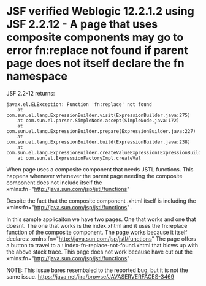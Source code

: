 # JSF verified Weblogic 12.2.1.2 using JSF 2.2.12 - A page that uses composite components may go to error fn:replace not found if parent page does not itself declare the fn namespace

JSF 2.2-12 returns:

```
javax.el.ELException: Function 'fn:replace' not found
	at com.sun.el.lang.ExpressionBuilder.visit(ExpressionBuilder.java:275)
	at com.sun.el.parser.SimpleNode.accept(SimpleNode.java:172)
	at com.sun.el.lang.ExpressionBuilder.prepare(ExpressionBuilder.java:227)
	at com.sun.el.lang.ExpressionBuilder.build(ExpressionBuilder.java:238)
	at com.sun.el.lang.ExpressionBuilder.createValueExpression(ExpressionBuilder.java:295)
	at com.sun.el.ExpressionFactoryImpl.createVal
```

When page uses a composite component that needs JSTL functions.
This happens whenever whenever the parent page needing the composite component does not include itself the 
xmlns:fn="http://java.sun.com/jsp/jstl/functions" 

Despite the fact that the composite component .xhtml itself is including the xmlns:fn="http://java.sun.com/jsp/jstl/functions" .

In this sample applicaiton we have two pages. One that works and one that doesnt.
The one that works is the index.xhtml and it uses the fn:replace function of the composite component.
The page works because it itself declares: xmlns:fn="http://java.sun.com/jsp/jstl/functions" 
The page offers a button to travel to a : index-fn-replace-not-found.xhtml that blows up with the above stack trace.
This page does not work because have cut out the 	xmlns:fn="http://java.sun.com/jsp/jstl/functions" .



NOTE:
This issue bares resembaled to the reported bug, but it is not the same issue. 
https://java.net/jira/browse/JAVASERVERFACES-3469
